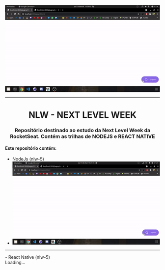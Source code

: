 <img src="./nlw-5/nodejs/gif.gif" width="800">
<hr>
<h1 align="center"> NLW - NEXT LEVEL WEEK</h1>
<h3 align="center">Repositório destinado ao estudo da Next Level Week da RocketSeat. Contém as trilhas de NODEJS e REACT NATIVE</h3>

<h4>Este repositório contém:</h4>


- NodeJs (nlw-5)
- <img src="./nlw-5/nodejs/gif.gif" width="800">
<hr>
- React Native (nlw-5)
<br/>
Loading...
